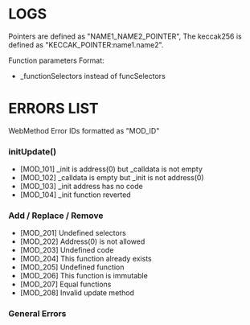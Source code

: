 # LOGS
Pointers are defined as "NAME1_NAME2_POINTER",
The keccak256 is defined as "KECCAK_POINTER:name1.name2".

Function parameters Format:
- _functionSelectors instead of funcSelectors

# ERRORS LIST
WebMethod Error IDs formatted as "MOD_ID"

### initUpdate()
- [MOD_101] _init is address(0) but _calldata is not empty
- [MOD_102] _calldata is empty but _init is not address(0)
- [MOD_103] _init address has no code
- [MOD_104] _init function reverted

### Add / Replace / Remove
- [MOD_201] Undefined selectors
- [MOD_202] Address(0) is not allowed
- [MOD_203] Undefined code
- [MOD_204] This function already exists
- [MOD_205] Undefined function
- [MOD_206] This function is immutable
- [MOD_207] Equal functions
- [MOD_208] Invalid update method

### General Errors

